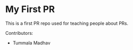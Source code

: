 # My First PR
This is a first PR repo used for teaching people about PRs.

Contributors:  
* Tummala Madhav
